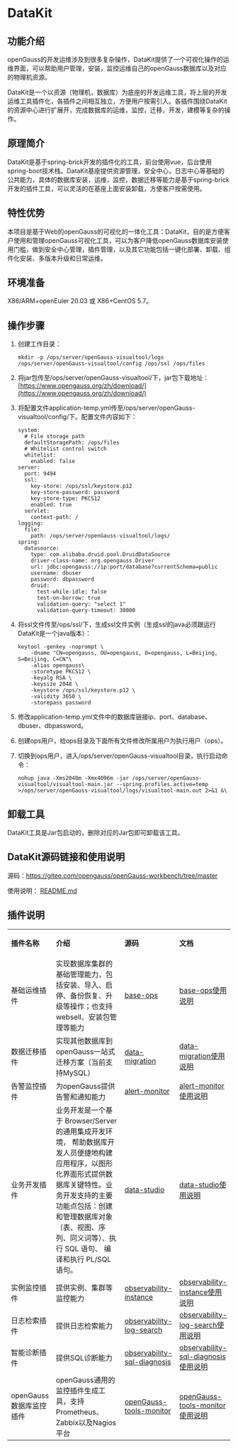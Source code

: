 # DataKit

## 功能介绍

openGauss的开发运维涉及到很多复杂操作，DataKit提供了一个可视化操作的运维界面，可以帮助用户管理，安装，监控运维自己的openGauss数据库以及对应的物理机资源。

DataKit是一个以资源（物理机，数据库）为底座的开发运维工具，将上层的开发运维工具插件化，各插件之间相互独立，方便用户按需引入。各插件围绕DataKit的资源中心进行扩展开，完成数据库的运维，监控，迁移，开发，建模等复杂的操作。

## 原理简介

DataKit是基于spring-brick开发的插件化的工具，前台使用vue，后台使用spring-boot技术栈。DataKit基座提供资源管理，安全中心，日志中心等基础的公共能力，具体的数据库安装，运维，监控，数据迁移等能力是基于spring-brick开发的插件工具，可以灵活的在基座上面安装卸载，方便客户按需使用。

## 特性优势

本项目是基于Web的openGauss的可视化的一体化工具：DataKit，目的是方便客户使用和管理openGauss可视化工具，可以为客户降低openGauss数据库安装使用门槛，做到安全中心管理，插件管理，以及其它功能包括一键化部署、卸载、组件化安装、多版本升级和日常运维。

## 环境准备

X86/ARM+openEuler 20.03 或 X86+CentOS 5.7。

## 操作步骤

1.  创建工作目录：

    ```
    mkdir -p /ops/server/openGauss-visualtool/logs /ops/server/openGauss-visualtool/config /ops/ssl /ops/files
    ```
    
1.  将jar包传至/ops/server/openGauss-visualtool/下，jar包下载地址：[https://www.opengauss.org/zh/download/](https://www.opengauss.org/zh/download/)

3. 将配置文件application-temp.yml传至/ops/server/openGauss-visualtool/config/下。配置文件内容如下：

   ```
   system:
     # File storage path
     defaultStoragePath: /ops/files
     # Whitelist control switch
     whitelist:
       enabled: false
   server:
     port: 9494
     ssl:
       key-store: /ops/ssl/keystore.p12
       key-store-password: password
       key-store-type: PKCS12
       enabled: true
     servlet:
       context-path: /
   logging:
     file:
       path: /ops/server/openGauss-visualtool/logs/
   spring:
     datasource:
       type: com.alibaba.druid.pool.DruidDataSource
       driver-class-name: org.opengauss.Driver
       url: jdbc:opengauss://ip:port/database?currentSchema=public
       username: dbuser
       password: dbpassword
       druid:
         test-while-idle: false
         test-on-borrow: true
         validation-query: "select 1"
         validation-query-timeout: 30000
   ```

4. 将ssl文件传至/ops/ssl/下，生成ssl文件实例（生成ssl的java必须跟运行DataKit是一个java版本）：

   ```
   keytool -genkey -noprompt \
       -dname "CN=opengauss, OU=opengauss, O=opengauss, L=Beijing, S=Beijing, C=CN"\
       -alias opengauss\
       -storetype PKCS12 \
       -keyalg RSA \
       -keysize 2048 \
       -keystore /ops/ssl/keystore.p12 \
       -validity 3650 \
       -storepass password
   ```

   

2.  修改application-temp.yml文件中的数据库链接ip、port、database、dbuser、dbpassword。

2.  创建ops用户，给ops目录及下面所有文件修改所属用户为执行用户（ops）。

7. 切换到ops用户，进入/ops/server/openGauss-visualtool目录，执行启动命令：

   ```
   nohup java -Xms2048m -Xmx4096m -jar /ops/server/openGauss-visualtool/visualtool-main.jar --spring.profiles.active=temp >/ops/server/openGauss-visualtool/logs/visualtool-main.out 2>&1 &\
   ```


## 卸载工具

DataKit工具是Jar包启动的，删除对应的Jar包即可卸载该工具。

## DataKit源码链接和使用说明

源码：https://gitee.com/opengauss/openGauss-workbench/tree/master

使用说明： <a href="https://gitee.com/opengauss/openGauss-workbench/blob/master/openGauss-datakit/README.md ">README.md</a>

## 插件说明

<a name="table1652718018281"></a>
<table><tbody>
<tr id="row14118151122812"><td class="cellrowborder" valign="top" width="20%"><p id="p10118181152814"><a name="p10118181152814"></a><a name="p10118181152814"></a><strong id="b1711814115287"><a name="b1711814115287"></a><a name="b1711814115287"></a><span>插件名称</span></strong></p>
</td>
<td class="cellrowborder" valign="top" width="40%"><p id="p1311815110284"><a name="p1311815110284"></a><a name="p1311815110284"></a><strong id="b511810110288"><a name="b511810110288"></a><a name="b511810110288"></a><span>介绍</span></strong></p>
</td>
<td class="cellrowborder" valign="top" width="20%"><p id="p1311815110284"><a name="p1311815110284"></a><a name="p1311815110284"></a><strong id="b511810110288"><a name="b511810110288"></a><a name="b511810110288"></a><span>源码</span></strong></p>
</td>
<td class="cellrowborder" valign="top" width="20%"><p id="p1311815110284"><a name="p1311815110284"></a><a name="p1311815110284"></a><strong id="b511810110288"><a name="b511810110288"></a><a name="b511810110288"></a><span>文档</span></strong></p>
</td>
</tr>
<tr> 
<td>基础运维插件</td>
<td>实现数据库集群的基础管理能力，包括安装、导入、启停、备份恢复、升级等操作；也支持websell、安装包管理等能力</td>
<td><a href="https://gitee.com/opengauss/openGauss-workbench/tree/master/plugins/base-ops">base-ops</a></td>
<td><a href="https://gitee.com/opengauss/openGauss-workbench/blob/master/plugins/base-ops/README.md ">base-ops使用说明</a></td>
</tr>
<tr> 
<td>数据迁移插件</td>
<td>实现其他数据库到openGauss一站式迁移方案（当前支持MySQL）</td>
<td><a href="https://gitee.com/opengauss/openGauss-workbench/tree/master/plugins/data-migration">data-migration</a></td>
<td><a href="https://gitee.com/opengauss/openGauss-workbench/blob/master/plugins/data-migration/README.md ">data-migration使用说明</a></td>
</tr>
<tr> 
<td>告警监控插件</td>
<td>为openGauss提供告警和通知能力</td>
<td><a href="https://gitee.com/opengauss/openGauss-workbench/tree/master/plugins/alert-monitor">alert-monitor</a></td>
<td><a href="https://gitee.com/opengauss/openGauss-workbench/blob/master/plugins/alert-monitor/README.md ">alert-monitor使用说明</a></td>
</tr>
<tr> 
<td>业务开发插件</td>
<td>业务开发是一个基于 Browser/Server 的通用集成开发环境， 帮助数据库开发人员便捷地构建应用程序，以图形化界面形式提供数据库关键特性。业务开发支持的主要功能点包括：创建和管理数据库对象（表、视图、序列、同义词等）、执行 SQL 语句、 编译和执行 PL/SQL语句。</td>
<td><a href="https://gitee.com/opengauss/openGauss-workbench/tree/master/plugins/data-studio">data-studio</a></td>
<td><a href="https://gitee.com/opengauss/openGauss-workbench/blob/master/plugins/data-studio/readme.md ">data-studio使用说明</a></td>
</tr>
<tr> 
<td>实例监控插件</td>
<td>提供实例、集群等监控能力</td>
<td><a href="https://gitee.com/opengauss/openGauss-workbench/tree/master/plugins/observability-instance">observability-instance</a></td>
<td><a href="https://gitee.com/opengauss/openGauss-workbench/blob/master/plugins/observability-instance/README.md ">observability-instance使用说明</a></td>
</tr>
<tr> 
<td>日志检索插件</td>
<td>提供日志检索能力</td>
<td><a href="https://gitee.com/opengauss/openGauss-workbench/tree/master/plugins/observability-log-search">observability-log-search</a></td>
<td><a href="https://gitee.com/opengauss/openGauss-workbench/blob/master/plugins/observability-log-search/README.md ">observability-log-search使用说明</a></td>
</tr>
<tr> 
<td>智能诊断插件</td>
<td>提供SQL诊断能力</td>
<td><a href="https://gitee.com/opengauss/openGauss-workbench/tree/master/plugins/observability-sql-diagnosis">observability-sql-diagnosis</a></td>
<td><a href="https://gitee.com/opengauss/openGauss-workbench/blob/master/plugins/observability-sql-diagnosis/README.md ">observability-sql-diagnosis使用说明</a></td>
</tr>
<tr> 
<td>openGauss数据库监控插件</td>
<td>openGauss通用的监控插件生成工具，支持Prometheus、Zabbix以及Nagios平台</td>
<td><a href="https://gitee.com/opengauss/openGauss-workbench/tree/master/plugins/openGauss-tools-monitor">openGauss-tools-monitor</a></td>
<td><a href="https://gitee.com/opengauss/openGauss-workbench/blob/master/plugins/openGauss-tools-monitor/README.md ">openGauss-tools-monitor使用说明</a></td>
</tr>
</tbody>
</table>
